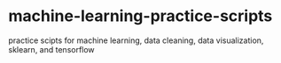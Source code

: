 # machine-learning-practice-scripts
practice scipts for machine learning, data cleaning, data visualization, sklearn, and tensorflow
